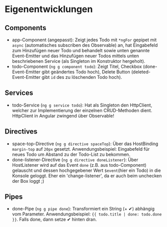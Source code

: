 # Eigenentwicklungen

## Components

* app-Component (angepasst): Zeigt jedes Todo mit `*ngFor` gepipet mit `async` (automatisches subscriben des Observable) an, hat Eingabefeld zum Hinzufügen neuer Todo und behandelt sowie unten genannte Event-Emitter und das Hinzufügen neuer Todos mittels unten beschriebenen Service (als Singleton im Konstruktor hergeholt).
* todo-Component (`ng g component todo`): Zeigt Titel, Checkbox (done-Event-Emitter gibt geändertes Todo hoch), Delete Button (deleted-Event-Emitter gibt `id` des zu löschenden Todo hoch).

## Services

* todo-Service (`ng g service todo`): Hat als Singleton den HttpClient, welcher zur Implementierung der einzelnen CRUD-Methoden dient. HttpClient in Angular zwingend über Observable!

## Directives

* space-top-Directive (`ng g directive spaceTop`): Über das HostBinding `margin-top` auf `20px` gesetzt. Anwendungsbeispiel: Eingabefeld für neues Todo um Abstand zu der Todo-List zu bekommen.
* done-listener-Directive (`ng g directive doneListener`): Über HostListener wird auf das Event `done` (z.B. aus todo-Component) gelauscht und dessen hochgegebener Wert `$event`(hier ein Todo) in die Konsole geloggt. Eher ein 'change-listener', da er auch beim unchecken der Box loggt ;)

## Pipes

* done-Pipe (`ng g pipe done`): Transformiert ein String (+ ✔) abhängig vom Parameter. Anwendungsbeispiel: `{{ todo.title | done: todo.done }}`. Falls done, dann setze ✔ hinten dran.